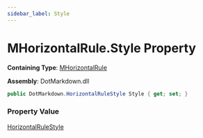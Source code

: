 ```yaml
---
sidebar_label: Style
---
```


# MHorizontalRule\.Style Property

**Containing Type**: [MHorizontalRule](../index.md)

**Assembly**: DotMarkdown\.dll

```csharp
public DotMarkdown.HorizontalRuleStyle Style { get; set; }
```

### Property Value

[HorizontalRuleStyle](../../../HorizontalRuleStyle/index.md)

